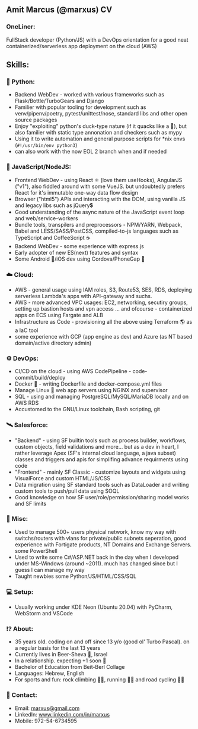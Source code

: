## Amit Marcus (@marxus) CV

### OneLiner:
FullStack developer (Python/JS) with a DevOps orientation for a good neat containerized/serverless app deployment on the cloud (AWS)

## Skills:

### 🐍 Python:
- Backend WebDev - worked with various frameworks such as Flask/Bottle/TurboGears and  Django
- Familier with popular tooling for development such as venv/pipenv/poetry, pytest/unittest/nose, standard libs and other open source packages
- Enjoy "exploiting" python's duck-type nature (if it quacks like a 🦆), but also familier with static type annonation and checkers such as mypy
- Using it to write automation and general purpose scripts for *nix envs (`#!/usr/bin/env python3`)
- can also work with the now EOL 2 branch when and if needed

### 📜 JavaScript/NodeJS:
- Frontend WebDev - using React ⚛️ (love them useHooks), AngularJS ("v1"), also fiddled around with some VueJS. but undoubtedly prefers React for it's immutable one-way data flow design
- Browser ("html5") APIs and interacting with the DOM, using vanilla JS and legacy libs such as jQuery💲
- Good understanding of the async nature of the JavaScript event loop and web/service-workers
- Bundle tools, transpilers and preprocessors - NPM/YARN, Webpack, Babel and LESS/SASS/PostCSS, compiled-to-js languages such as TypeScript and CoffeeScript ☕
- Backend WebDev - some experience with express.js
- Early adopter of new ES(next) features and syntax
- Some Android 🤖/iOS dev using Cordova/PhoneGap 📱

### ☁️ Cloud:
- AWS - general usage using IAM roles, S3, Route53, SES, RDS, deploying serverless Lambda's apps with API-gateway and suchs.
- AWS - more advanced VPC usages: EC2, networking, secutiry groups, setting up bastion hosts and vpn access ... and ofcourse - containerized apps on ECS using Fargate and ALB
- Infrastructure as Code - provisioning all the above using Terraform 🌎 as a IaC tool
- some experience with GCP (app engine as dev) and Azure (as NT based domain/active directory admin)

### ⚙️ DevOps:
- CI/CD on the cloud - using AWS CodePipeline - code-commit/build/deploy
- Docker 🐳 - writing Dockerfile and docker-compose.yml files
- Manage Linux 🐧 web app servers using NGINX and supervisor
- SQL - using and managing PostgreSQL/MySQL/MariaDB locally and on AWS RDS
- Accustomed to the GNU/Linux toolchain, Bash scripting, git

### 🛰️ Salesforce:
- "Backend" - using SF builtin tools such as process builder, workflows, custom objects, field validations and more... but as a dev in heart, I rather leverage Apex (SF's internal cloud language, a java subset) classes and triggers and apis for simplifing advance requirments using code
- "Frontend" - mainly SF Classic - customize layouts and widgets using VisualForce and custom HTML/JS/CSS
- Data migration using SF standard tools such as DataLoader and writing custom tools to push/pull data using SOQL
- Good knowledge on how SF user/role/permission/sharing model works and SF limits

### 🐆 Misc:
- Used to manage 500+ users physical network, know my way  with switchs/routers with vlans for private/public subnets seperation, good experience with Fortigate products, NT Domains and Exchange Servers. some PowerShell
- Used to write some C#/ASP.NET back in the day when I developed under MS-Windows (around ~2011). much has changed since but I guess I can manage my way
- Taught newbies some Python/JS/HTML/CSS/SQL

### 💻 Setup:
- Usually working under KDE Neon (Ubuntu 20.04) with PyCharm, WebStorm and VSCode

### ⁉️ About:
- 35 years old. coding on and off since 13 y/o (good ol' Turbo Pascal). on a regular basis for the last 13 years
- Currently lives in Beer-Sheva 🐪, Israel
- In a relationship. expecting +1 soon 👶
- Bachelor of Education from Beit-Berl Collage
- Languages: Hebrew, English
- For sports and fun: rock climbing 🧗‍♂️, running 🏃‍♂️ and road cycling 🚴🏿

### 📨 Contact:
- Email: marxus@gmail.com
- LinkedIn: www.linkedin.com/in/marxus
- Mobile: 972-54-6734595
